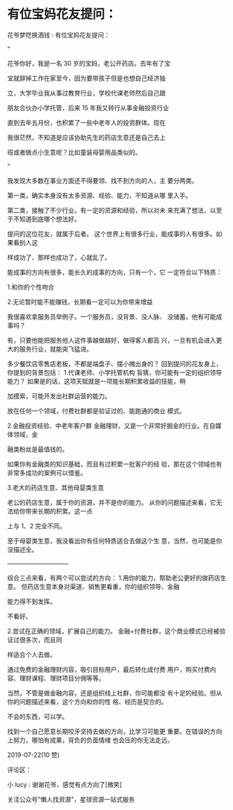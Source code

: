 # 有位宝妈花友提问：

花爷梦呓换酒钱 : 有位宝妈花友提问：

“

花爷你好，我是一名 30 岁的宝妈，老公开药店。去年有了宝

宝就辞掉工作在家至今，因为要带孩子但是也想自己经济独

立，大学毕业我从事过教育行业，学校代课老师然后自己跟

朋友合伙办小学托管，后来 15 年我又转行从事金融投资行业

直到去年五月份，也积累了一些中老年人的投资群体。现在

我很茫然，不知道是应该协助先生的药店生意还是自己去上

班或者做点小生意呢？比如童装母婴用品类似的。

”

我发现大多数在事业方面还不得要领、找不到方向的人，主 要分两类。

第一类，确实本身没有太多资源、经验、能力，不知道从哪 里入手。

第二类，接触了不少行业，有一定的资源和经验，所以对未 来充满了想法，以至于不知道到底哪个想法好。

提问的这位花友，就属于后者。 这个世界上有很多行业，能成事的人有很多。如果看别人这

样成功了、那样也成功了，心就乱了。

能成事的方向有很多，能长久的成事的方向，只有一个，它 一定符合以下特质：

1.和你的个性吻合

2.无论暂时能不能赚钱，长期看一定可以为你带来增益

我很喜欢拿服务员举例子。一个服务员，没背景、没人脉、 没储蓄，他有可能成事吗？

有，只要他能把服务他人这件事越做越好，做得客人都高 兴，一旦有机会进入更大的服务行业，就能突飞猛进。

多少餐饮店零售店老板，不都是端盘子、摆小摊出身的？ 回到提问的花友身上，你提到的背景包括： 1.代课老师、小学托管机构 盲猜，你可能有一定的组织领导能力？ 如果是的话，这项天赋就是一项能长期积累收益的技能，稍

加摸索，可能开发出社群运营的能力。

放在任何一个领域，付费社群都是验证过的、能跑通的商业 模式。

2.金融投资经验、中老年客户群 金融理财，又是一个非常好掘金的行业。在自媒体领域，金

融类粉丝是最值钱的。

如果你有金融类的知识基础，而且有过积累一批客户的经 验，那在这个领域也有非常多成功的案例可以借鉴。

3.老大的药店生意、其他母婴类生意

老公的药店生意，属于你的资源，并不是你的能力。 从你的问题描述来看，它无法给你带来长期的积累。这一点

上与 1、2 完全不同。

至于母婴类生意，我没看出你有任何特质适合去做这个生 意，当然，也可能是你没描述全。

——————————

综合三点来看，有两个可以尝试的方向： 1.用你的能力，帮助老公更好的做药店生意。 但药店生意本身对渠道、销售更看重，你的组织领导、金融

能力得不到发挥。

不看好。

2.尝试在正确的领域，扩展自己的能力。 金融+付费社群，这个商业模式已经被验证过很多次，而且同

样适合个人去做。

通过免费的金融理财内容，吸引目标用户，最后转化成付费 用户，购买付费内容、理财课程、理财项目分佣等等。

当然，不管是做金融内容，还是组织线上社群，你可能都没 有十足的经验。但从你的问题描述来看，这个方向和你的性 格、经历是契合的。

不会的东西，可以学。

找到一个自己愿意长期咬牙坚持去做的方向，比学习可能更 重要。在错误的方向上努力，哪怕有成果，背负的负面情绪 也会压的你无法走远。

2019-07-22(10 赞)

评论区：

小 lucy : 谢谢花爷，感觉有点方向了[微笑]

关注公众号"懒人找资源"，星球资源一站式服务